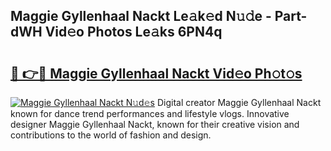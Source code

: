 ## Maggie Gyllenhaal Nackt Le𝚊k𝚎d N𝚞𝚍e - Part-dWH Vid𝚎o Photos Le𝚊ks 6PN4q

# <h2><a href="http://fb7w6cc.evod.top/?m=Maggie+Gyllenhaal+Nackt">🔗 👉🔴 Maggie Gyllenhaal Nackt Vid𝚎o Ph𝚘t𝚘s</a></h2>

[![Maggie Gyllenhaal Nackt N𝚞d𝚎s](https://i.imgur.com/8V9OHl7.gif)](http://fb7w6cc.evod.top/?m=Maggie+Gyllenhaal+Nackt)
Digital creator Maggie Gyllenhaal Nackt known for dance trend performances and lifestyle vlogs. Innovative designer Maggie Gyllenhaal Nackt, known for their creative vision and contributions to the world of fashion and design. 
